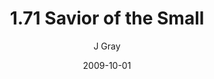 ---
title: '1.71 Savior of the Small'
alt: 'Mysteries of the Arcana'
date: '2009-10-01'
author: 'J Gray'
artist: 'Keira'
chapter: '1 More Heavens and Earths'
filler: false
---